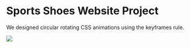 <h1>Sports Shoes Website Project</h1>

<p>We designed circular rotating CSS animations using the keyframes rule.</p>

<img src="/Images/Document — Mozilla Firefox 2023-09-27 01-00-06.gif"/>

